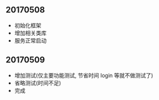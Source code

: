 ## 20170508

* 初始化框架
* 增加相关类库
* 服务正常启动

## 20170509

* 增加测试(仅主要功能测试, 节省时间 login 等就不做测试了)
* 省略测试(时间不足)
* 完成
